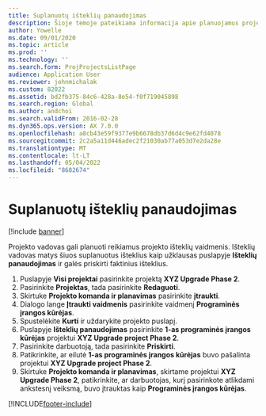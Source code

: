 ```yaml
---
title: Suplanuotų išteklių panaudojimas
description: Šioje temoje pateikiama informacija apie planuojamus projekto išteklius.
author: Yowelle
ms.date: 09/01/2020
ms.topic: article
ms.prod: ''
ms.technology: ''
ms.search.form: ProjProjectsListPage
audience: Application User
ms.reviewer: johnmichalak
ms.custom: 82022
ms.assetid: bd2fb375-84c6-428a-8e54-f0f719045898
ms.search.region: Global
ms.author: andchoi
ms.search.validFrom: 2016-02-28
ms.dyn365.ops.version: AX 7.0.0
ms.openlocfilehash: a8cb43e59f9377e9b6678db37d6d4c9e62fd4078
ms.sourcegitcommit: 2c2a5a11d446adec2f21030ab77a053d7e2da28e
ms.translationtype: MT
ms.contentlocale: lt-LT
ms.lasthandoff: 05/04/2022
ms.locfileid: "8682674"
---
```

# <a name="resource-fulfillment-for-planned-resources"></a>Suplanuotų išteklių panaudojimas

[!include [banner](../includes/banner.md)]

Projekto vadovas gali planuoti reikiamus projekto išteklių vaidmenis. Išteklių vadovas matys šiuos suplanuotus išteklius kaip užklausas puslapyje **Išteklių panaudojimas** ir galės priskirti faktinius išteklius.

1. Puslapyje **Visi projektai** pasirinkite projektą **XYZ Upgrade Phase 2**.
2. Pasirinkite **Projektas**, tada pasirinkite **Redaguoti**.
3. Skirtuke **Projekto komanda ir planavimas** pasirinkite **įtraukti**.
4. Dialogo lange **Įtraukti vaidmenis** pasirinkite vaidmenį **Programinės įrangos kūrėjas**.
5. Spustelėkite **Kurti** ir uždarykite projekto puslapį.
6. Puslapyje **Išteklių panaudojimas** pasirinkite **1-as programinės įrangos kūrėjas** projektui **XYZ Upgrade project Phase 2**.
7. Pasirinkite darbuotoją, tada pasirinkite **Priskirti**.
8. Patikrinkite, ar eilutė **1-as programinės įrangos kūrėjas** buvo pašalinta projektui **XYZ Upgrade project Phase 2**.
9. Skirtuke **Projekto komanda ir planavimas**, skirtame projektui **XYZ Upgrade Phase 2**, patikrinkite, ar darbuotojas, kurį pasirinkote atlikdami ankstesnį veiksmą, buvo įtrauktas kaip **Programinės įrangos kūrėjas**.


[!INCLUDE[footer-include](../includes/footer-banner.md)]